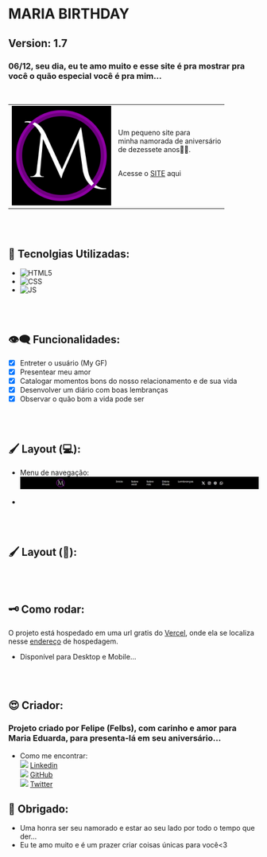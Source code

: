 # MARIA BIRTHDAY
## Version: 1.7

### 06/12, seu dia, eu te amo muito e esse site é pra mostrar pra você o quão especial você é pra mim...

<br>

<table border="0">
  <tr>
    <td><img src="./code/img/logo.png" alt="LOGO" width="200"></td>
    <td>
      Um pequeno site para <br>
      minha namorada de aniversário <br>
      de dezessete anos💞💜.
      <br><br>
      <p>Acesse o <a href="https://mariabirthday-542zkd5oi-feliperobinsons-projects.vercel.app/">SITE</a> aqui</p>
    </td>
  </tr>
</table>


<br><br>

## 🦾 Tecnolgias Utilizadas:

- ![HTML5](https://camo.githubusercontent.com/bfe6a48836e87b13a16f1f56f88fee428475c2ac29247992ec9b8bcc7154f881/68747470733a2f2f696d672e736869656c64732e696f2f62616467652f48544d4c352d4533344632363f7374796c653d666f722d7468652d6261646765266c6f676f3d68746d6c35266c6f676f436f6c6f723d7768697465)
- ![CSS](https://camo.githubusercontent.com/472c222e8f240a48ae51cd9b082a1b857be809dcd851a25150890c2da50c13a5/68747470733a2f2f696d672e736869656c64732e696f2f62616467652f435353332d3135373242363f7374796c653d666f722d7468652d6261646765266c6f676f3d63737333266c6f676f436f6c6f723d7768697465)
- ![JS](https://camo.githubusercontent.com/84372c7d2f1a7308844360ecad82d49b3f6cbc068a0c5e31aeea6ca5344b77ba/68747470733a2f2f696d672e736869656c64732e696f2f62616467652f4a6176615363726970742d4637444631453f7374796c653d666f722d7468652d6261646765266c6f676f3d6a617661736372697074266c6f676f436f6c6f723d626c61636b)

<br><br>

## 👁️‍🗨️ Funcionalidades:

- [x] Entreter o usuário (My GF)
- [x] Presentear meu amor
- [x] Catalogar momentos bons do nosso relacionamento e de sua vida
- [x] Desenvolver um diário com boas lembranças
- [x] Observar o quão bom a vida pode ser

<br><br>

## 🖌️ Layout (💻):

- Menu de navegação:
![NAV_BAR](./code/img/Nav-bar.jpeg)

- 


<br><br>

## 🖌️ Layout (📱):

<br><br>

## 🗝️ Como rodar:

O projeto está hospedado em uma url gratis do [Vercel](https://vercel.com), onde ela se localiza nesse [endereço](https://mariabirthday-542zkd5oi-feliperobinsons-projects.vercel.app/) de hospedagem.
- Disponível para Desktop e Mobile...

<br><br>

## 😍 Criador:
### Projeto criado por Felipe (Felbs), com carinho e amor para Maria Eduarda, para presenta-lá em seu aniversário...

- Como me encontrar:
    <br>
    <img src="https://www.vectorico.com/wp-content/uploads/2018/02/LinkedIn-Icon-Squircle-Dark.png" width="20"> [Linkedin](https://www.linkedin.com/in/feliperobinson/)
    <br>
    <img src="https://logos-world.net/wp-content/uploads/2020/11/GitHub-Symbol.png" width="25"> [GitHub](https://github.com/FelipeRobinson)
    <br>
    <img src="https://loodibee.com/wp-content/uploads/Twitter-X-Logo.png" width="20"> [Twitter](https://x.com/)

## 💜 Obrigado:

- Uma honra ser seu namorado e estar ao seu lado por todo o tempo que der...
- Eu te amo muito e é um prazer criar coisas únicas para você<3
